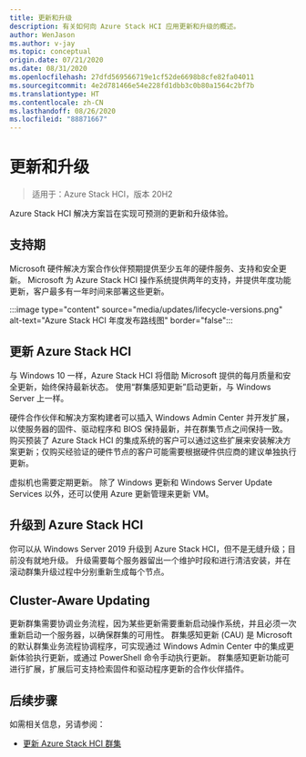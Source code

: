 ```yaml
---
title: 更新和升级
description: 有关如何向 Azure Stack HCI 应用更新和升级的概述。
author: WenJason
ms.author: v-jay
ms.topic: conceptual
origin.date: 07/21/2020
ms.date: 08/31/2020
ms.openlocfilehash: 27dfd569566719e1cf52de6698b8cfe82fa04011
ms.sourcegitcommit: 4e2d781466e54e228fd1dbb3c0b80a1564c2bf7b
ms.translationtype: HT
ms.contentlocale: zh-CN
ms.lasthandoff: 08/26/2020
ms.locfileid: "88871667"
---
```

# <a name="updates-and-upgrades"></a>更新和升级

> 适用于：Azure Stack HCI，版本 20H2

Azure Stack HCI 解决方案旨在实现可预测的更新和升级体验。

## <a name="support-period"></a>支持期

Microsoft 硬件解决方案合作伙伴预期提供至少五年的硬件服务、支持和安全更新。 Microsoft 为 Azure Stack HCI 操作系统提供两年的支持，并提供年度功能更新，客户最多有一年时间来部署这些更新。

:::image type="content" source="media/updates/lifecycle-versions.png" alt-text="Azure Stack HCI 年度发布路线图" border="false":::

## <a name="updating-azure-stack-hci"></a>更新 Azure Stack HCI

与 Windows 10 一样，Azure Stack HCI 将借助 Microsoft 提供的每月质量和安全更新，始终保持最新状态。 使用“群集感知更新”启动更新，与 Windows Server 上一样。

硬件合作伙伴和解决方案构建者可以插入 Windows Admin Center 并开发扩展，以使服务器的固件、驱动程序和 BIOS 保持最新，并在群集节点之间保持一致。 购买预装了 Azure Stack HCI 的集成系统的客户可以通过这些扩展来安装解决方案更新；仅购买经验证的硬件节点的客户可能需要根据硬件供应商的建议单独执行更新。

虚拟机也需要定期更新。 除了 Windows 更新和 Windows Server Update Services 以外，还可以使用 Azure 更新管理来更新 VM。

## <a name="upgrading-to-azure-stack-hci"></a>升级到 Azure Stack HCI

你可以从 Windows Server 2019 升级到 Azure Stack HCI，但不是无缝升级；目前没有就地升级。 升级需要每个服务器留出一个维护时段和进行清洁安装，并在滚动群集升级过程中分别重新生成每个节点。

## <a name="cluster-aware-updating"></a>Cluster-Aware Updating

更新群集需要协调业务流程，因为某些更新需要重新启动操作系统，并且必须一次重新启动一个服务器，以确保群集的可用性。 群集感知更新 (CAU) 是 Microsoft 的默认群集业务流程协调程序，可实现通过 Windows Admin Center 中的集成更新体验执行更新，或通过 PowerShell 命令手动执行更新。 群集感知更新功能可进行扩展，扩展后可支持检索固件和驱动程序更新的合作伙伴插件。

## <a name="next-steps"></a>后续步骤

如需相关信息，另请参阅：

- [更新 Azure Stack HCI 群集](../manage/update-cluster.md)
